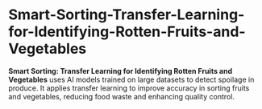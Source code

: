 # Smart-Sorting-Transfer-Learning-for-Identifying-Rotten-Fruits-and-Vegetables
**Smart Sorting: Transfer Learning for Identifying Rotten Fruits and Vegetables** uses AI models trained on large datasets to detect spoilage in produce. It applies transfer learning to improve accuracy in sorting fruits and vegetables, reducing food waste and enhancing quality control.
